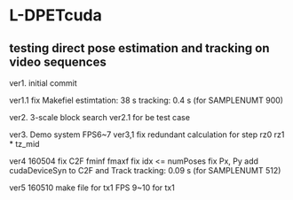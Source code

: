 # L-DPETcuda

## testing direct pose estimation and tracking on video sequences

ver1. initial commit

ver1.1 fix Makefiel
  estimtation: 38 s
  tracking: 0.4 s (for SAMPLENUMT 900)

ver2. 3-scale block search
ver2.1 for be test case

ver3. Demo system
  FPS6~7
ver3,1
  fix redundant calculation for step rz0 rz1 * tz_mid

ver4 160504
  fix C2F fminf fmaxf
  fix idx <= numPoses
  fix Px, Py
  add cudaDeviceSyn to C2F and Track
  tracking: 0.09 s (for SAMPLENUMT 512)

ver5 160510
  make file for tx1
  FPS 9~10 for tx1
